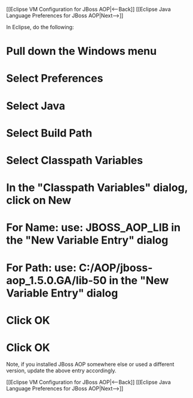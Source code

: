 [[Eclipse VM Configuration for JBoss AOP|<--Back]] [[Eclipse Java Language Preferences for JBoss AOP|Next-->]]

In Eclipse, do the following:
# Pull down the **Windows** menu
# Select **Preferences**
# Select **Java**
# Select **Build Path**
# Select **Classpath Variables**
# In the "Classpath Variables" dialog, click on **New**
# For **Name:** use: JBOSS_AOP_LIB in the "New Variable Entry" dialog
# For **Path:** use: C:/AOP/jboss-aop_1.5.0.GA/lib-50 in the "New Variable Entry" dialog
# Click **OK**
# Click **OK**

Note, if you installed JBoss AOP somewhere else or used a different version, update the above entry accordingly.

[[Eclipse VM Configuration for JBoss AOP|<--Back]] [[Eclipse Java Language Preferences for JBoss AOP|Next-->]]